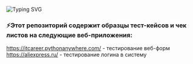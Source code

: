 ![Typing SVG](https://readme-typing-svg.herokuapp.com?color=%2356BCF8&lines=This+is+Web-Testing+portfolio)

### ⚡Этот репозиторий содержит образцы тест-кейсов и чек листов на следующие веб-приложения:
https://itcareer.pythonanywhere.com/ - тестирование веб-форм  
https://aliexpress.ru/ - тестирование логина в систему
